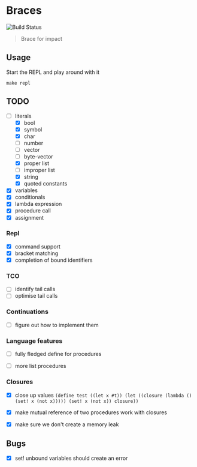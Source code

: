 # Braces

![Build Status](https://https://github.com/certainty/braces/blob/switch-to-actions/.github/workflows/rust.yml/badge.svg?branch=main)

> Brace for impact
> 

## Usage

Start the REPL and play around with it

```
make repl 
```

## TODO

- [ ] literals
  - [x] bool
  - [x] symbol
  - [x] char
  - [ ] number
  - [ ] vector
  - [ ] byte-vector
  - [x] proper list
  - [ ] improper list
  - [x] string
  - [x] quoted constants
- [x] variables
- [x] conditionals
- [x] lambda expression
- [x] procedure call
- [x] assignment

### Repl

- [x] command support
- [x] bracket matching
- [x] completion of bound identifiers

### TCO
- [ ] identify tail calls
- [ ] optimise tail calls

### Continuations
- [ ] figure out how to implement them

### Language features
- [ ] fully fledged define for procedures
- [ ] more list procedures


### Closures
- [x] close up values `(define test ((let x #t)) (let ((closure (lambda () (set! x (not x))))) (set! x (not x)) closure))`
- [x] make mutual reference of two procedures work with closures
- [x] make sure we don't create a memory leak


## Bugs

- [x] set! unbound variables should create an error
